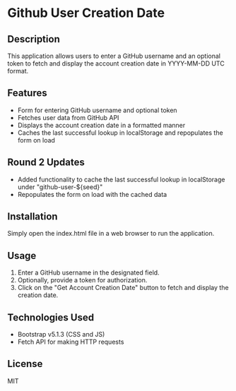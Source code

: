 # Github User Creation Date

## Description
This application allows users to enter a GitHub username and an optional token to fetch and display the account creation date in YYYY-MM-DD UTC format.

## Features
- Form for entering GitHub username and optional token
- Fetches user data from GitHub API
- Displays the account creation date in a formatted manner
- Caches the last successful lookup in localStorage and repopulates the form on load

## Round 2 Updates
- Added functionality to cache the last successful lookup in localStorage under "github-user-${seed}"
- Repopulates the form on load with the cached data

## Installation
Simply open the index.html file in a web browser to run the application.

## Usage
1. Enter a GitHub username in the designated field.
2. Optionally, provide a token for authorization.
3. Click on the "Get Account Creation Date" button to fetch and display the creation date.

## Technologies Used
- Bootstrap v5.1.3 (CSS and JS)
- Fetch API for making HTTP requests

## License
MIT